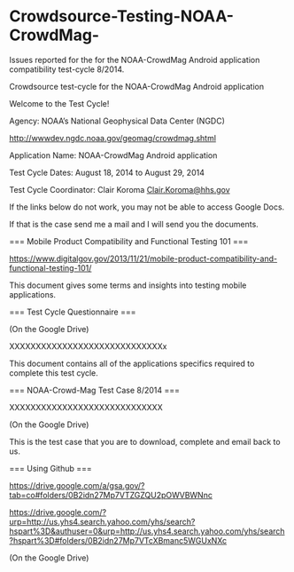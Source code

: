 Crowdsource-Testing-NOAA-CrowdMag-
==================================

Issues reported for the for the NOAA-CrowdMag Android application compatibility test-cycle 8/2014.

Crowdsource test-cycle for the NOAA-CrowdMag Android application

Welcome to the Test Cycle!

Agency: NOAA’s National Geophysical Data Center (NGDC)

http://wwwdev.ngdc.noaa.gov/geomag/crowdmag.shtml

Application Name: NOAA-CrowdMag Android application

Test Cycle Dates: August 18, 2014 to August 29, 2014

Test Cycle Coordinator: Clair Koroma Clair.Koroma@hhs.gov

If the links below do not work, you may not be able to access Google Docs.

If that is the case send me a mail and I will send you the documents.

=== Mobile Product Compatibility and Functional Testing 101 ===

https://www.digitalgov.gov/2013/11/21/mobile-product-compatibility-and-functional-testing-101/


This document gives some terms and insights into testing mobile applications.

=== Test Cycle Questionnaire ===

(On the Google Drive)

XXXXXXXXXXXXXXXXXXXXXXXXXXXXXx

This document contains all of the applications specifics required to complete this test cycle.

=== NOAA-Crowd-Mag Test Case 8/2014 ===

XXXXXXXXXXXXXXXXXXXXXXXXXXXXX

(On the Google Drive)

This is the test case that you are to download, complete and email back to us.

=== Using Github ===

https://drive.google.com/a/gsa.gov/?tab=co#folders/0B2idn27Mp7VTZGZQU2pOWVBWNnc

https://drive.google.com/?urp=http://us.yhs4.search.yahoo.com/yhs/search?hspart%3D&authuser=0&urp=http://us.yhs4.search.yahoo.com/yhs/search?hspart%3D#folders/0B2idn27Mp7VTcXBmanc5WGUxNXc 

(On the Google Drive)



